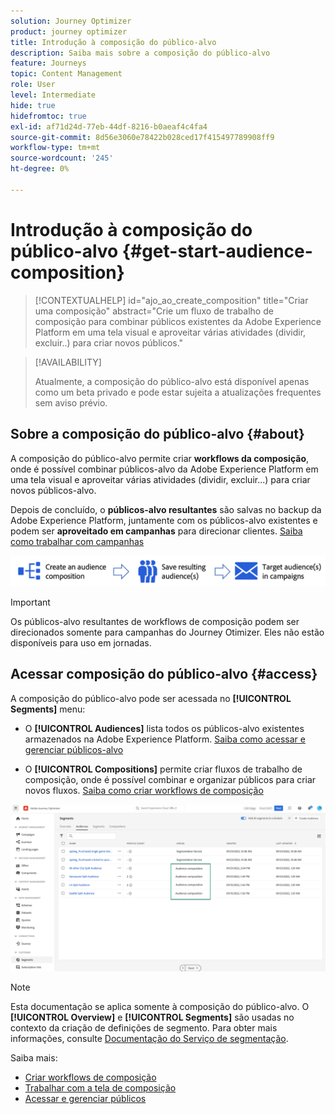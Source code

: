 ```yaml
---
solution: Journey Optimizer
product: journey optimizer
title: Introdução à composição do público-alvo
description: Saiba mais sobre a composição do público-alvo
feature: Journeys
topic: Content Management
role: User
level: Intermediate
hide: true
hidefromtoc: true
exl-id: af71d24d-77eb-44df-8216-b0aeaf4c4fa4
source-git-commit: 8d56e3060e78422b028ced17f415497789908ff9
workflow-type: tm+mt
source-wordcount: '245'
ht-degree: 0%

---
```


# Introdução à composição do público-alvo {#get-start-audience-composition}

>[!CONTEXTUALHELP]
>id="ajo_ao_create_composition"
>title="Criar uma composição"
>abstract="Crie um fluxo de trabalho de composição para combinar públicos existentes da Adobe Experience Platform em uma tela visual e aproveitar várias atividades (dividir, excluir..) para criar novos públicos."

>[!AVAILABILITY]
>
>Atualmente, a composição do público-alvo está disponível apenas como um beta privado e pode estar sujeita a atualizações frequentes sem aviso prévio.

## Sobre a composição do público-alvo {#about}

A composição do público-alvo permite criar **workflows da composição**, onde é possível combinar públicos-alvo da Adobe Experience Platform em uma tela visual e aproveitar várias atividades (dividir, excluir...) para criar novos públicos-alvo.

Depois de concluído, o **públicos-alvo resultantes** são salvas no backup da Adobe Experience Platform, juntamente com os públicos-alvo existentes e podem ser **aproveitado em campanhas** para direcionar clientes. [Saiba como trabalhar com campanhas](../campaigns/get-started-with-campaigns.md)

![](assets/audiences-process.png)

>[!IMPORTANT]
>
>Os públicos-alvo resultantes de workflows de composição podem ser direcionados somente para campanhas do Journey Otimizer. Eles não estão disponíveis para uso em jornadas.

## Acessar composição do público-alvo {#access}

A composição do público-alvo pode ser acessada no **[!UICONTROL Segments]** menu:

* O **[!UICONTROL Audiences]** lista todos os públicos-alvo existentes armazenados na Adobe Experience Platform. [Saiba como acessar e gerenciar públicos-alvo](access-audiences.md)

* O **[!UICONTROL Compositions]** permite criar fluxos de trabalho de composição, onde é possível combinar e organizar públicos para criar novos fluxos. [Saiba como criar workflows de composição](create-compositions.md)

![](assets/audiences-list.png)

>[!NOTE]
>
>Esta documentação se aplica somente à composição do público-alvo. O **[!UICONTROL Overview]** e **[!UICONTROL Segments]** são usadas no contexto da criação de definições de segmento. Para obter mais informações, consulte [Documentação do Serviço de segmentação](https://experienceleague.adobe.com/docs/experience-platform/segmentation/ui/overview.html).

Saiba mais:

* [Criar workflows de composição](create-compositions.md)
* [Trabalhar com a tela de composição](composition-canvas.md)
* [Acessar e gerenciar públicos](access-audiences.md)
